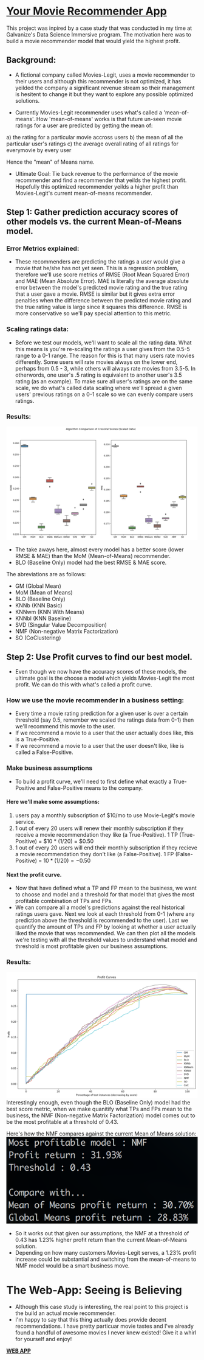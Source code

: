 # [Your Movie Recommender App](http://ec2-52-91-161-183.compute-1.amazonaws.com:8105/)

This project was inpired by a case study that was conducted in my time at Galvanize's Data Science Immersive program. The motivation here was to build a movie recommender model that would yield the highest profit. 

## Background:
- A fictional company called Movies-Legit, uses a movie recommender to their users and although this recommender is not optimized, it has yeilded the company a significant revenue stream so their management is hesitent to change it but they want to explore any possible optimized solutions.

- Currently Movies-Legit recommender uses what's called a 'mean-of-means'. How 'mean-of-means' works is that future un-seen movie ratings for a user are predicted by getting the mean of:

a) the rating for a particular movie accross users
b) the mean of all the particular user's ratings
c) the average overall rating of all ratings for everymovie by every user

Hence the "mean" of Means name.

- Ultimate Goal: Tie back revenue to the performance of the movie recommender and find a recommender that yeilds the highest profit. Hopefully this optimized recommender yeilds a higher profit than Movies-Legit's current mean-of-means recommender.

## Step 1: Gather prediction accuracy scores of other models vs. the current Mean-of-Means model.
### Error Metrics explained:
- These recommenders are predicting the ratings a user would give a movie that he/she has not yet seen. This is a regression problem, therefore we'll use score metrics of RMSE (Root Mean Squared Error) and MAE (Mean Absolute Error). MAE is literally the average absolute error between the model's predicted movie rating and the true rating that a user gave a movie. RMSE is similar but it gives extra error penalties when the difference between the predicted movie rating and the true rating value is large since it squares this difference. RMSE is more conservative so we'll pay special attention to this metric.

### Scaling ratings data:
- Before we test our models, we'll want to scale all the rating data. What this means is you're re-scaling the ratings a user gives from the 0.5-5 range to a 0-1 range. The reason for this is that many users rate movies differently. Some users will rate movies always on the lower end, perhaps from 0.5 - 3, while others will always rate movies from 3.5-5. In otherwords, one user's .5 rating is equivalent to another user's 3.5 rating (as an example). To make sure all user's ratings are on the same scale, we do what's called data scaling where we'll spread a given users' previous ratings on a 0-1 scale so we can evenly compare users ratings.

### Results:
![CV score of all models, RMSE & MAE](images/cross_val_box_plot_scaled_data_v2.png)
- The take aways here, almost every model has a better score (lower RMSE & MAE) than the MoM (Mean-of-Means) recommender.
- BLO (Baseline Only) model had the best RMSE & MAE score.

The abreviations are as follows:
- GM (Global Mean)
- MoM (Mean of Means)
- BLO (Baseline Only)
- KNNb (KNN Basic)
- KNNwm (KNN With Means)
- KNNbl (KNN Baseline)
- SVD (Singular Value Decomposition)
- NMF (Non-negative Matrix Factorization)
- SO (CoClustering)

## Step 2: Use Profit curves to find our best model.
- Even though we now have the accuracy scores of these models, the ultimate goal is the choose a model which yields Movies-Legit the most profit. We can do this with what's called a profit curve.

### How we use the movie recommender in a business setting:
- Every time a movie rating prediction for a given user is over a certain threshold (say 0.5, remember we scaled the ratings data from 0-1) then we'll recommend this movie to the user.
- If we recommend a movie to a user that the user actually does like, this is a True-Positive.
- If we recommend a movie to a user that the user doesn't like, like is called a False-Positive.

### Make business assumptions
- To build a profit curve, we'll need to first define what exactly a True-Positive and False-Positive means to the company.
#### Here we'll make some assumptions:
1. users pay a monthly subscription of $10/mo to use Movie-Legit's movie service.
2. 1 out of every 20 users will renew their monthly subscription if they receive a movie recommendation they like (a True-Positive). 1 TP (True-Positive) = $10 * (1/20) = $0.50
3. 1 out of every 20 users will end their monthly subscription if they recieve a movie recommendation they don't like (a False-Positive). 1 FP (False-Positive) = $10 * (1/20) = -$0.50

#### Next the profit curve.
- Now that have defined what a TP and FP mean to the business, we want to choose and model and a threshold for that model that gives the most profitable combination of TPs and FPs.
- We can compare all a model's predictions against the real historical ratings users gave. Next we look at each threshold from 0-1 (where any prediction above the threshold is recommended to the user). Last we quantify the amount of TPs and FP by looking at whether a user actually liked the movie that was recommended. We can then plot all the models we're testing with all the threshold values to understand what model and threshold is most profitable given our business assumptions.

### Results:
![profit curves](images/profit_curves_v1.png)
Interestingly enough, even though the BLO (Baseline Only) model had the best score metric, when we make quanitify what TPs and FPs mean to the business, the NMF (Non-negative Matrix Factorization) model comes out to be the most profitable at a threshold of 0.43.

Here's how the NMF compares against the current Mean of Means solution:
![profit_score](images/profit_results_v1.png)
- So it works out that given our assumptions, the NMF at a threshold of 0.43 has 1.23% higher profit return than the current Mean-of-Means solution.
- Depending on how many customers Movies-Legit serves, a 1.23% profit increase could be substantial and switching from the mean-of-means to NMF model would be a smart business move.

# The Web-App: Seeing is Believing
- Although this case study is interesting, the real point to this project is the build an actual movie recommender.
- I'm happy to say that this thing actually does provide decent recommendations. I have pretty particuar movie tastes and I've already found a handful of awesome movies I never knew existed!
Give it a whirl for yourself and enjoy!

[**WEB APP**](http://ec2-52-91-161-183.compute-1.amazonaws.com:8105/)

